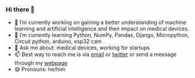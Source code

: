 ### Hi there 👋
- 🔭 I’m currently working on gaining a better understanding of machine learning and artificial intelligence and their impact on medical devices. 
- 🌱 I’m currently learning Python, NumPy, Pandas, Django, Micropython, Circuit python, arduino, esp32 cam
- 💬 Ask me about: medical devices, working for startups
- 📫 Best way to reach me is via [email](sameer@sameertendulkar.com) or [twitter](https://twitter.com/SameerTendulkar) or send a message through my [webpage](https://sameertendulkar.com)
- 😄 Pronouns: he/him

<!--
**sameer10dulkar/sameer10dulkar** is a ✨ _special_ ✨ repository because its `README.md` (this file) appears on your GitHub profile.

Here are some ideas to get you started:

- 🔭 I’m currently working on ...
- 🌱 I’m currently learning ...
- 👯 I’m looking to collaborate on ...
- 🤔 I’m looking for help with ...
- 💬 Ask me about ...
- 📫 How to reach me: ...
- 😄 Pronouns: ...
- ⚡ Fun fact: ...
-->
